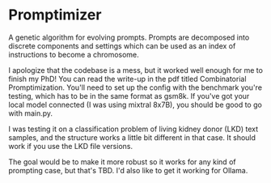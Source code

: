 # Promptimizer
A genetic algorithm for evolving prompts. Prompts are decomposed into discrete components and settings which can be used as an index of instructions to become a chromosome. 

I apologize that the codebase is a mess, but it worked well enough for me to finish my PhD! You can read the write-up in the pdf titled Combinatorial Promptimization.
You'll need to set up the config with the benchmark you're testing, which has to be in the same format as gsm8k. If you've got your local model connected (I was using mixtral 8x7B), you should be good to go with main.py.

I was testing it on a classification problem of living kidney donor (LKD) text samples, and the structure works a little bit different in that case. It should work if you use the LKD file versions. 

The goal would be to make it more robust so it works for any kind of prompting case, but that's TBD. I'd also like to get it working for Ollama.

